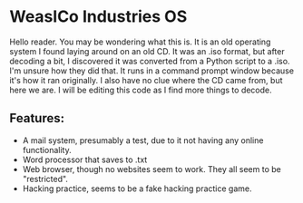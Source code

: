# WeaslCo Industries OS

Hello reader.
You may be wondering what this is.
It is an old operating system I found laying around on an old CD.
It was an .iso format, but after decoding a bit, I discovered it was converted from a Python script to a .iso.
I'm unsure how they did that.
It runs in a command prompt window because it's how it ran originally.
I also have no clue where the CD came from, but here we are.
I will be editing this code as I find more things to decode.

## Features:
* A mail system, presumably a test, due to it not having any online functionality.
* Word processor that saves to .txt
* Web browser, though no websites seem to work. They all seem to be "restricted".
* Hacking practice, seems to be a fake hacking practice game.
